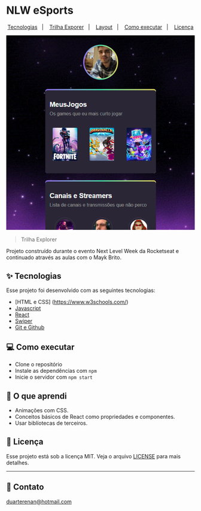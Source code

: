 # NLW eSports

<p align="center">
  <a href="#-tecnologias">Tecnologias</a>&nbsp;&nbsp;&nbsp;|&nbsp;&nbsp;&nbsp;
  <a href="#-trilha-explorer">Trilha Exporer</a>&nbsp;&nbsp;&nbsp;|&nbsp;&nbsp;&nbsp;
  <a href="#-o-que-aprendi">Layout</a>&nbsp;&nbsp;&nbsp;|&nbsp;&nbsp;&nbsp;
  <a href="#-como-executar">Como executar</a>&nbsp;&nbsp;&nbsp;|&nbsp;&nbsp;&nbsp;
  <a href="#-licença">Licença</a>
</p>

<p align="center">
<img src="https://raw.githubusercontent.com/DuarteRenan/nlw-esports-continue/main/public/assets/test.png"/>
</p>

> Trilha Explorer

Projeto construído durante o evento Next Level Week da Rocketseat e continuado através as aulas com o Mayk Brito.


## ✨ Tecnologias
Esse projeto foi desenvolvido com as seguintes tecnologias:
- [HTML e CSS] (https://www.w3schools.com/)
- [Javascript](https://www.javascript.com/)
- [React](https://reactjs.org)
- [Swiper](https://swiperjs.com/)
- [Git e Github](https://github.com/)

## 💻 Como executar

- Clone o repositório
- Instale as dependências com `npm`
- Inicie o servidor com `npm start`

## 🚀 O que aprendi

- Animações com CSS.
- Conceitos básicos de React como propriedades e componentes.
- Usar biblíotecas de terceiros.

## 📄 Licença

Esse projeto está sob a licença MIT. Veja o arquivo [LICENSE](LICENSE.md) para mais detalhes.

---

## 💜 Contato

duarterenan@hotmail.com
